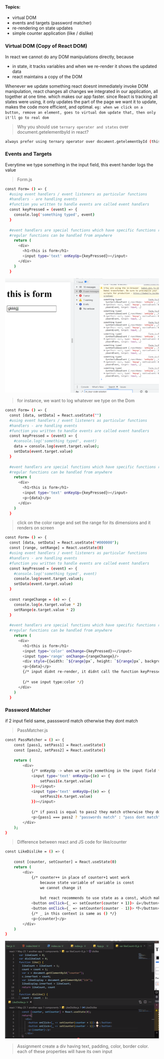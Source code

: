 #### Topics:
- virtual DOM 
- events and targets (password matcher)
- re-rendering on state updates 
- simple counter application (like / dislike)

### Virtual DOM (Copy of React DOM)
In react we cannot do any DOM manipulations directly, because 
- in state, it tracks variables and when we re-render it shows the updated data 
- react maintains a copy of the DOM

Whenever we update something react doesnt immediately invoke DOM manipulation, react changes all changes we integrated in our application, all together at one time. which makes our app faster. since React is tracking all states were using, it only updates the part of the page we want it to update, makes the code more efficient, and optimal. 
`eg: when we click on a button, remove an element, goes to virtual dom update that, then only it'll go to real dom`

> Why you should use `ternary operater and states` over document.getelementbyId in react?
```bash
always prefer using ternary operator over document.getelementbyId (this is not better approach) it doesnt store state, and so the virtual DOM cannot update only the part of the page, instead it re-renders the entire page (which causes more time in load time)
```
### Events and Targets 
Everytime we type something in the input field, this event hander logs the value 
> Form.js 
```bash
const Form= () => {
  #using event handlers / event listeners as particular functions 
  #handlers - are handling events 
  #function you written to handle events are called event handlers 
  const keyPressed = (event) => {
    console.log('something typed', event)
  }

  #event handlers are special functions which have specific functions related to events 
  #regular functions can be handled from anywhere 
    return (
      <div>
        <h1>this is form</h1>
        <input type='text' onKeyUp={keyPressed}></input>
      </div>
    )
  }
```
![](1.PNG)

> for instance, we want to log whatever we type on the Dom 
```bash
const Form= () => {
  const [data, setData] = React.useState("")
  #using event handlers / event listeners as particular functions 
  #handlers - are handling events 
  #function you written to handle events are called event handlers 
  const keyPressed = (event) => {
    #console.log('something typed', event)
    data = console.log(event.target.value);
    setData(event.target.value)
  }

  #event handlers are special functions which have specific functions related to events 
  #regular functions can be handled from anywhere 
    return (
      <div>
        <h1>this is form</h1>
        <input type='text' onKeyUp={keyPressed}></input>
        <p>{data}</p>
      </div>
    )
  }
```
> click on the color range and set the range for its dimensions and it renders on screen 
```bash
const Form= () => {
  const [data, setData] = React.useState("#000000");
  const [range, setRange] = React.useState(0)
  #using event handlers / event listeners as particular functions 
  #handlers - are handling events 
  #function you written to handle events are called event handlers 
  const keyPressed = (event) => {
    #console.log('something typed', event)
    console.log(event.target.value);
    setData(event.target.value)
  }

  const rangeChange = (e) => {
    console.log(e.target.value * 2)
    setRange(e.target.value * 2)
  }

  #event handlers are special functions which have specific functions related to events 
  #regular functions can be handled from anywhere 
    return (
      <div>
        <h1>this is form</h1>
        <input type='color' onChange={keyPressed}></input>
        <input type='range' onChange={rangeChange}/>
        <div style={{width: `${range}px`, height: `${range}px`, backgroundColor: data}}></div>
        <p>{data}</p>
        {/* input didnt re-render, it didnt call the function keyPressed again */}

        {/* use input type:color */}
      </div>
    )
  }
```

### Password Matcher 
if 2 input field same, passsword match otherwise they dont match 
> PassMatcher.js 
```bash
const PassMatcher = () => {
    const [pass1, setPass1] = React.useState()
    const [pass2, setPass2] = React.useState()

    return (
        <div>
            {/* onKeyUp -> when we write something in the input field */}
            <input type='text' onKeyUp={(e) => {
                setPass1(e.target.value)
            }}></input>
            <input type='text' onKeyUp={(e) => {
                setPass2(e.target.value)
            }}></input>

            {/* if pass1 is equal to pass2 they match otherwise they dont */}
            <p>{pass1 === pass2 ? "passwords match" : "pass dont match" }</p>
        </div>
    );
}
```
> Difference between react and JS code for like/counter 
```bash
const LikeDislike = () => {
    
    const [counter, setCounter] = React.useState(0)
    return (
        <div>
            {/* counter++ in place of counter+1 wont work
                because state variable of variable is const 
                we cannot change it 
                
                but react recommends to use state as a const, which makes state read only */}
            <button onClick={_ => setCounter(counter + 1)}> 👍</button>
            <button onClick={_ => setCounter(counter - 1)}> 👎</button>
            {/* _ in this context is same as () */}
            <p>{counter}</p>
        </div>
    )
}
```
![](2.PNG)

> Assignment 
create a div having text, padding, color, border color. each of these properties will have its own input 













